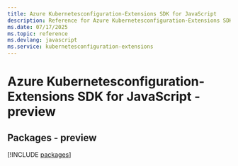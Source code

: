 ```yaml
---
title: Azure Kubernetesconfiguration-Extensions SDK for JavaScript
description: Reference for Azure Kubernetesconfiguration-Extensions SDK for JavaScript
ms.date: 07/17/2025
ms.topic: reference
ms.devlang: javascript
ms.service: kubernetesconfiguration-extensions
---
```

# Azure Kubernetesconfiguration-Extensions SDK for JavaScript - preview
## Packages - preview
[!INCLUDE [packages](kubernetesconfiguration-extensions-index.md)]